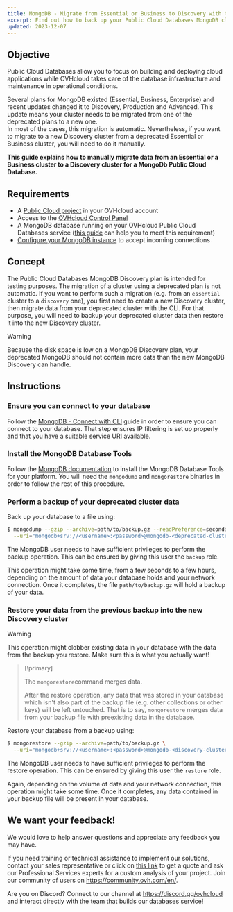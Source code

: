 ```yaml
---
title: MongoDB - Migrate from Essential or Business to Discovery with the CLI
excerpt: Find out how to back up your Public Cloud Databases MongoDB cluster and restore it to a Discovery cluster using the CLI
updated: 2023-12-07
---
```


## Objective

Public Cloud Databases allow you to focus on building and deploying cloud applications while OVHcloud takes care of the database infrastructure and maintenance in operational conditions. 

Several plans for MongoDB existed (Essential, Business, Enterprise) and recent updates changed it to Discovery, Production and Advanced.
This update means your cluster needs to be migrated from one of the deprecated plans to a new one.<br>
In most of the cases, this migration is automatic.
Nevertheless, if you want to migrate to a new Discovery cluster from a deprecated Essential or Business cluster, you will need to do it manually.

**This guide explains how to manually migrate data from an Essential or a Business cluster to a Discovery cluster for a MongoDb Public Cloud Database.**

## Requirements

- A [Public Cloud project](https://www.ovhcloud.com/en-gb/public-cloud/) in your OVHcloud account
- Access to the [OVHcloud Control Panel](https://www.ovh.com/auth/?action=gotomanager&from=https://www.ovh.co.uk/&ovhSubsidiary=GB)
- A MongoDB database running on your OVHcloud Public Cloud Databases service ([this guide](databases_01_order_control_panel1.) can help you to meet this requirement)
- [Configure your MongoDB instance](mongodb_02_manage_control_panel1.) to accept incoming connections

## Concept

The Public Cloud Databases MongoDB Discovery plan is intended for testing purposes.
The migration of a cluster using a deprecated plan is not automatic.
If you want to perform such a migration (e.g. from an `essential` cluster to a `discovery` one), you first need to create a new Discovery cluster, then migrate data from your deprecated cluster with the CLI.
For that purpose, you will need to backup your deprecated cluster data then restore it into the new Discovery cluster.

> [!warning]
>
> Because the disk space is low on a MongoDB Discovery plan, your deprecated MongoDB should not contain more data than the new MongoDB Discovery can handle.
>

## Instructions

### Ensure you can connect to your database

Follow the [MongoDB - Connect with CLI](mongodb_03_connect_cli1.) guide in order to ensure you can connect to your database. That step ensures IP filtering is set up properly and that you have a suitable service URI available.

### Install the MongoDB Database Tools

Follow the [MongoDB documentation](https://docs.mongodb.com/database-tools/) to install the MongoDB Database Tools for your platform. You will need the `mongodump` and `mongorestore` binaries in order to follow the rest of this procedure.

### Perform a backup of your deprecated cluster data

Back up your database to a file using:

```bash
$ mongodump --gzip --archive=path/to/backup.gz --readPreference=secondaryPreferred \
  --uri="mongodb+srv://<username>:<password>@mongodb-<deprecated-cluster-id>.database.cloud.ovh.net/admin?replicaSet=replicaset"
```

The MongoDB user needs to have sufficient privileges to perform the backup operation. This can be ensured by giving this user the `backup` role.

This operation might take some time, from a few seconds to a few hours, depending on the amount of data your database holds and your network connection. Once it completes, the file `path/to/backup.gz` will hold a backup of your data.

### Restore your data from the previous backup into the new Discovery cluster

> [!warning]
>
> This operation might clobber existing data in your database with the data from the backup you restore. Make sure this is what you actually want!
>

> [!primary]
>
> The `mongorestore`command  merges data.
>
> After the restore operation, any data that was stored in your database which isn't also part of the backup file (e.g. other collections or other keys) will be left untouched. That is to say, `mongorestore` merges data from your backup file with preexisting data in the database.
>

Restore your database from a backup using:

```bash
$ mongorestore --gzip --archive=path/to/backup.gz \
  --uri="mongodb+srv://<username>:<password>@mongodb-<discovery-cluster-id>.database.cloud.ovh.net/admin?replicaSet=replicaset"
```

The MongoDB user needs to have sufficient privileges to perform the restore operation. This can be ensured by giving this user the `restore` role.

Again, depending on the volume of data and your network connection, this operation might take some time. Once it completes, any data contained in your backup file will be present in your database.

## We want your feedback!

We would love to help answer questions and appreciate any feedback you may have.

If you need training or technical assistance to implement our solutions, contact your sales representative or click on [this link](https://www.ovhcloud.com/en-gb/professional-services/) to get a quote and ask our Professional Services experts for a custom analysis of your project. Join our community of users on <https://community.ovh.com/en/>.

Are you on Discord? Connect to our channel at <https://discord.gg/ovhcloud> and interact directly with the team that builds our databases service!
